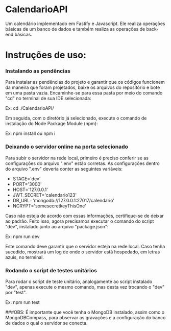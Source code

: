 # CalendarioAPI
Um calendário implementado em Fastify e Javascript. Ele realiza operações básicas de um banco de dados e também realiza as operações de back-end básicas.

# Instruções de uso:

### Instalando as pendências
Para instalar as pendências do projeto e garantir que os códigos funcionem da maneira que foram projetados, baixe os arquivos do repositório e bote em uma pasta vazia.
Encaminhe-se para essa pasta por meio do comando "cd" no terminal de sua IDE selecionada:

Ex: cd ./CalendarioAPI/

Em seguida, com o diretório já selecionado, execute o comando de instalação do Node Package Module (npm):

Ex: npm install ou npm i

### Deixando o servidor online na porta selecionado
Para subir o servidor na rede local, primeiro é preciso conferir se as configurações do arquivo ".env" estão corretas. As configurações dentro do arquivo ".env" deveria conter as seguintes variáveis:

* STAGE='dev'
* PORT='3000'
* HOST='127.0.0.1'
* JWT_SECRET='calendario123'
* DB_URL='mongodb://127.0.0.1:27017/calendario'
* NCRYPT='somesecretkeyThisOne'

Caso não esteja de acordo com essas informações, certifique-se de deixar ao padrão.
Feito isso, agora precisamos executar o comando do script "dev", instalado junto ao arquivo "package.json":

Ex: npm run dev

Este comando deve garantir que o servidor esteja na rede local. Caso tenha sucedido, mostrará um log de onde o servidor está hospedado, em letras azuis, no terminal.
### Rodando o script de testes unitários
Para rodar o script de teste unitário, analogamente ao script instalado "dev", apenas execute o mesmo comando, mas desta vez trocando o "dev" por "test".

Ex: npm run test

###OBS:
É importante que você tenha o MongoDB instalado, assim como o MongoDBCompass, para observar as gravações e a configuração do banco de dados o qual o servidor se conecta.
